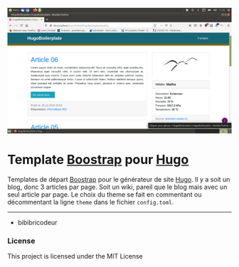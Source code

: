 ![](logo.png)

Template [Boostrap](https://getbootstrap.com/) pour [Hugo](https://gohugo.io)
=======================================

Templates de départ [Boostrap](https://getbootstrap.com/) pour le générateur de site [Hugo](https://gohugo.io). Il y a soit un blog, donc 3 articles par page. Soit un wiki, pareil que le blog mais avec un seul article par page. Le choix du theme se fait en commentant ou décommentant la ligne `theme` dans le fichier 
`config.toml`.

* * *

* bibibricodeur

### License

This project is licensed under the MIT License
